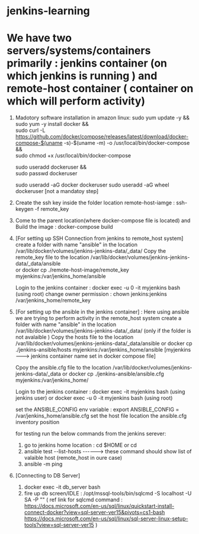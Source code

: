 # jenkins-learning
# We have two servers/systems/containers primarily :  jenkins container (on which jenkins is running )  and remote-host container ( container on which will perform activity)

1. Madotory software installation in amazon linux:
      sudo yum update -y && \
      sudo yum -y install docker && \
      sudo curl -L https://github.com/docker/compose/releases/latest/download/docker-compose-$(uname -s)-$(uname -m) -o /usr/local/bin/docker-compose && \
      sudo chmod +x /usr/local/bin/docker-compose
      
      sudo useradd dockeruser && \
      sudo passwd dockeruser
      
      sudo useradd -aG docker dockeruser
      sudo useradd -aG wheel dockeruser  [not a mandatoy step]

2. Create the ssh key inside the folder location remote-host-iamge : ssh-keygen -f remote_key
3. Come to the parent location(where docker-compose file is located) and Build the image :  docker-compose build
4. [For setting up SSH Connection from jenkins to remote_host system]
   create a folder with name "ansible" in the location /var/lib/docker/volumes/jenkins-jenkins-data/_data/
   Copy the remote_key file to the location /var/lib/docker/volumes/jenkins-jenkins-data/_data/ansible  
                                 or
   docker cp ./remote-host-image/remote_key myjenkins:/var/jenkins_home/ansible

   Login to the jenkins container :  docker exec -u 0 -it myjenkins bash (using root)
   change owner permission : chown jenkins:jenkins /var/jenkins_home/remote_key

4. [For setting up the ansible in the jenkins container] : Here using ansible we are trying to perform activity in the remote_host system
   create a folder with name "ansible" in the location /var/lib/docker/volumes/jenkins-jenkins-data/_data/ (only if the folder is not avalaible )
   Copy the hosts file to the location /var/lib/docker/volumes/jenkins-jenkins-data/_data/ansible
                               or
   docker cp ./jenkins-ansible/hosts  myjenkins:/var/jenkins_home/ansible        [myjenkins ---> jenkins container name set in docker compose file]

   Cpoy the ansible.cfg file to the location /var/lib/docker/volumes/jenkins-jenkins-data/_data
                           or
   docker cp ./jenkins-ansible/ansible.cfg  myjenkins:/var/jenkins_home/

   Login to the jenkins container :  docker exec -it myjenkins bash (using jenkins user)  or   docker exec -u 0 -it myjenkins bash (using root)

   set the ANSIBLE_CONFIG env variable  :  export ANSIBLE_CONFIG = /var/jenkins_home/ansible.cfg
   set the host file location the ansible.cfg inventory position
   
   for testing run the below commands from the jenkins serever:
      1. go to jenkins home location :  cd $HOME or cd
      2. ansible test --list-hosts   ------>   these command should show list of valaible host (remote_host in oure case)
      3. ansible -m ping
5. [Connecting to DB Server]
   1. docker exec -it db_server bash
   2. fire up db screen/IDLE : /opt/mssql-tools/bin/sqlcmd -S localhost -U SA -P "<enter the password>"
       ( ref link for sqlcmd command :  https://docs.microsoft.com/en-us/sql/linux/quickstart-install-connect-docker?view=sql-server-ver15&pivots=cs1-bash
                     https://docs.microsoft.com/en-us/sql/linux/sql-server-linux-setup-tools?view=sql-server-ver15  )
